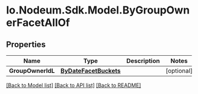 # Io.Nodeum.Sdk.Model.ByGroupOwnerFacetAllOf
## Properties

Name | Type | Description | Notes
------------ | ------------- | ------------- | -------------
**GroupOwnerIdL** | [**ByDateFacetBuckets**](ByDateFacetBuckets.md) |  | [optional] 

[[Back to Model list]](../README.md#documentation-for-models) [[Back to API list]](../README.md#documentation-for-api-endpoints) [[Back to README]](../README.md)

